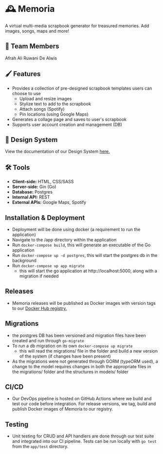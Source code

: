 # 🕰️ Memoria

A virtual multi-media scrapbook generator for treasured memories. Add images, songs, maps and more!

## 🤩 Team Members 
Afrah Ali
Ruwani De Alwis

## 🖌️ Features
- Provides a collection of pre-designed scrapbook templates users can choose to use
  - Upload and resize images
  - Stylize text to add to the scrapbook
  - Attach songs (Spotify)
  - Pin locations (using Google Maps)
- Generates a collage page and saves to user's scrapbook
- Supports user account creation and management (DB)

## 🎨 Design System
View the documentation of our Design System [here.](https://github.com/professor-forward/memoria/blob/f/deliverable-2/designSystem/README.md) 

## 🛠 Tools
- **Client-side:** HTML, CSS/SASS
- **Server-side:** Gin (Go)
- **Database:** Postgres
- **Internal API:** REST
- **External APIs:** Google Maps, Spotify


## Installation & Deployment

- Deployment will be done using docker (a requirement to run the application)
- Navigate to the /app directory within the application
- Run `docker-compose build`, this will generate an executable of the Go application
- Run  `docker-compose up -d postgres`, this will start the postgres db in the background
- Run `docker-compose up app migrate`
   - this will start the go application at http://localhost:5000, along with a migration if needed

## Releases
- Memoria releases will be published as Docker images with version tags to our [Docker Hub registry.](https://hub.docker.com/layers/195686374/afrah412000/memoria/1.0/images/sha256-1fcf6955651cecf79e0d7a32fb34344d5f61e9a368f41183af4b8a81afe1c92e?context=repo&tab=layers)

## Migrations

- the postgres DB has been versioned and migration files have been created and run through `go-migrate`
- To run a db migration on its own `docker-compose up migrate`
   - this will read the migrations/ file in the folder and build a new version of the system (if changes have been present)
- As the migrations were not generated through GORM (typeORM used), a change to the model requires changes in both the appropriate files in the migrations/ folder and the structures in models/ folder

## CI/CD
- Our DevOps pipeline is hosted on GitHub Actions where we build and test our code before integration. For release versions, we tag, build and publish Docker images of Memoria to our registry.

## Testing
- Unit testing for CRUD and API handlers are done through our test suite and integrated into our CI pipeline. Tests can be run locally with `go test` from the `app/test` directory.
